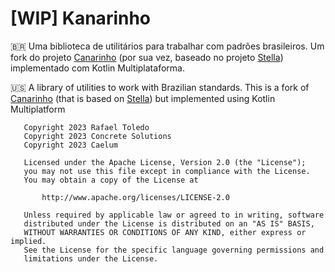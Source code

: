 # [WIP] Kanarinho

🇧🇷 Uma biblioteca de utilitários para trabalhar com padrões brasileiros. Um fork do projeto [Canarinho](https://github.com/concretesolutions/canarinho) (por sua vez, baseado no projeto [Stella](https://github.com/caelum/caelum-stella)) implementado com Kotlin Multiplataforma.

🇺🇸 A library of utilities to work with Brazilian standards. This is a fork of [Canarinho](https://github.com/concretesolutions/canarinho) (that is based on [Stella](https://github.com/caelum/caelum-stella)) but implemented using Kotlin Multiplatform

```
   Copyright 2023 Rafael Toledo
   Copyright 2023 Concrete Solutions
   Copyright 2023 Caelum

   Licensed under the Apache License, Version 2.0 (the "License");
   you may not use this file except in compliance with the License.
   You may obtain a copy of the License at

       http://www.apache.org/licenses/LICENSE-2.0

   Unless required by applicable law or agreed to in writing, software
   distributed under the License is distributed on an "AS IS" BASIS,
   WITHOUT WARRANTIES OR CONDITIONS OF ANY KIND, either express or implied.
   See the License for the specific language governing permissions and
   limitations under the License.
```
